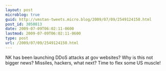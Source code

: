 ```yaml
---
layout: post
microblog: true
guid: http://vmstan-tweets.micro.blog/2009/07/09/2549124150.html
post_id: 3050813
date: 2009-07-09T06:02:11-0600
lastmod: 2009-07-09T06:02:11-0600
type: post
url: /2009/07/09/2549124150.html
---
```

NK has been launching DDoS attacks at gov websites? Why is this not bigger news? Missiles, hackers, what next? Time to flex some US muscle!
